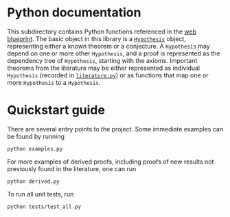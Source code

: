 # Python documentation

This subdirectory contains Python functions referenced in the [web blueprint](https://teorth.github.io/expdb/blueprint/). The basic object in this library is a [`Hypothesis`](https://github.com/teorth/expdb/blob/main/blueprint/src/python/hypotheses.py) object, representing either a known theorem or a conjecture. A `Hypothesis` may depend on one or more other `Hypothesis`, and a proof is represented as the dependency tree of `Hypothesis`, starting with the axioms. Important theorems from the literature may be either represented as individual `Hypothesis` (recorded in [`literature.py`](https://github.com/teorth/expdb/blob/main/blueprint/src/python/literature.py)) or as functions that map one or more `Hypothesis` to a `Hypothesis`. 

# Quickstart guide

There are several entry points to the project. Some immediate examples can be found by running
```
python examples.py
```
For more examples of derived proofs, including proofs of new results not previously found in the literature, one can run
```
python derived.py
```
To run all unit tests, run 
```
python tests/test_all.py
```
